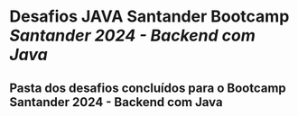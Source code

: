 # Desafios JAVA Santander Bootcamp *Santander 2024 - Backend com Java*

## Pasta dos desafios concluídos para o Bootcamp Santander 2024 - Backend com Java
